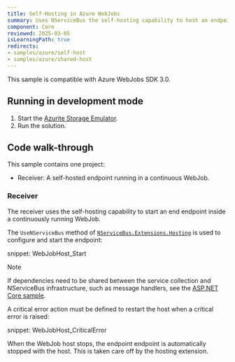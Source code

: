 ```yaml
---
title: Self-Hosting in Azure WebJobs
summary: Uses NServiceBus the self-hosting capability to host an endpoint in an Azure WebJob.
component: Core
reviewed: 2025-03-05
isLearningPath: true
redirects:
- samples/azure/self-host
- samples/azure/shared-host
---
```



This sample is compatible with Azure WebJobs SDK 3.0.

## Running in development mode

 1. Start the [Azurite Storage Emulator](https://learn.microsoft.com/en-us/azure/storage/common/storage-use-azurite).
 2. Run the solution.

## Code walk-through

This sample contains one project:

- Receiver: A self-hosted endpoint running in a continuous WebJob.

### Receiver

The receiver uses the self-hosting capability to start an end endpoint inside a continuously running WebJob.

The `UseNServiceBus` method of [`NServiceBus.Extensions.Hosting`](/nservicebus/hosting/extensions-hosting.md) is used to configure and start the endpoint:

snippet: WebJobHost_Start

> [!NOTE]
> If dependencies need to be shared between the service collection and NServiceBus infrastructure, such as message handlers, see the [ASP.NET Core sample](/samples/dependency-injection/aspnetcore).

A critical error action must be defined to restart the host when a critical error is raised:

snippet: WebJobHost_CriticalError

When the WebJob host stops, the endpoint endpoint is automatically stopped with the host. This is taken care off by the hosting extension.
